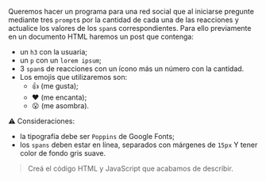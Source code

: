 Queremos hacer un programa para una red social que al iniciarse pregunte mediante tres `prompt`s por la cantidad de cada una de las reacciones y actualice los valores de los `span`s correspondientes.
Para ello previamente en un documento HTML haremos un post que contenga:

- un `h3` con la usuaria;
- un `p` con un `lorem ipsum`;
- 3 `span`s de reacciones con un ícono más un número con la cantidad.
- Los emojis que utilizaremos son:
  - 👍 (me gusta);
  - ❤️ (me encanta);
  - 😮 (me asombra).

:warning: Consideraciones:

- la tipografía debe ser `Poppins` de Google Fonts;
- los `spans` deben estar en línea, separados con márgenes de `15px` Y tener color de fondo gris suave.

> Creá el código HTML y JavaScript que acabamos de describir.